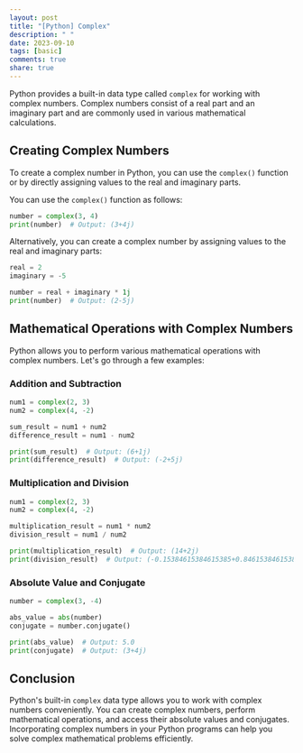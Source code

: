 ```yaml
---
layout: post
title: "[Python] Complex"
description: " "
date: 2023-09-10
tags: [basic]
comments: true
share: true
---
```


Python provides a built-in data type called `complex` for working with complex numbers. Complex numbers consist of a real part and an imaginary part and are commonly used in various mathematical calculations.

## Creating Complex Numbers

To create a complex number in Python, you can use the `complex()` function or by directly assigning values to the real and imaginary parts.

You can use the `complex()` function as follows:

```python
number = complex(3, 4)
print(number)  # Output: (3+4j)
```

Alternatively, you can create a complex number by assigning values to the real and imaginary parts:

```python
real = 2
imaginary = -5

number = real + imaginary * 1j
print(number)  # Output: (2-5j)
```

## Mathematical Operations with Complex Numbers

Python allows you to perform various mathematical operations with complex numbers. Let's go through a few examples:

### Addition and Subtraction

```python
num1 = complex(2, 3)
num2 = complex(4, -2)

sum_result = num1 + num2
difference_result = num1 - num2

print(sum_result)  # Output: (6+1j)
print(difference_result)  # Output: (-2+5j)
```

### Multiplication and Division

```python
num1 = complex(2, 3)
num2 = complex(4, -2)

multiplication_result = num1 * num2
division_result = num1 / num2

print(multiplication_result)  # Output: (14+2j)
print(division_result)  # Output: (-0.15384615384615385+0.8461538461538461j)
```

### Absolute Value and Conjugate

```python
number = complex(3, -4)

abs_value = abs(number)
conjugate = number.conjugate()

print(abs_value)  # Output: 5.0
print(conjugate)  # Output: (3+4j)
```

## Conclusion

Python's built-in `complex` data type allows you to work with complex numbers conveniently. You can create complex numbers, perform mathematical operations, and access their absolute values and conjugates. Incorporating complex numbers in your Python programs can help you solve complex mathematical problems efficiently.